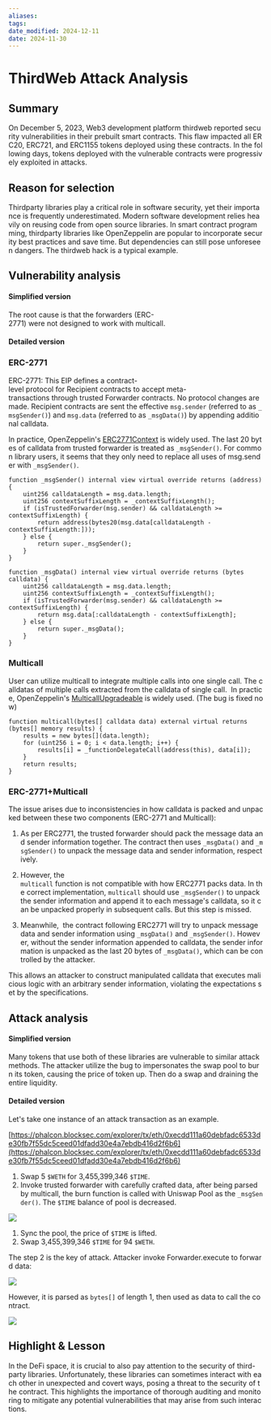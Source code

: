 ```yaml
---
aliases: 
tags: 
date_modified: 2024-12-11
date: 2024-11-30
---
```


# ThirdWeb Attack Analysis

## Summary

On December 5, 2023, Web3 development platform thirdweb reported security vulnerabilities in their prebuilt smart contracts. This flaw impacted all ERC20, ERC721, and ERC1155 tokens deployed using these contracts. In the following days, tokens deployed with the vulnerable contracts were progressively exploited in attacks.

## Reason for selection

Thirdparty libraries play a critical role in software security, yet their importance is frequently underestimated. Modern software development relies heavily on reusing code from open source libraries. In smart contract programming, thirdparty libraries like OpenZeppelin are popular to incorporate security best practices and save time. But dependencies can still pose unforeseen dangers. The thirdweb hack is a typical example.

## Vulnerability analysis

#### Simplified version

The root cause is that the forwarders (ERC-2771) were not designed to work with multicall.

#### Detailed version

### ERC-2771

ERC-2771: This EIP defines a contract-level protocol for Recipient contracts to accept meta-transactions through trusted Forwarder contracts. No protocol changes are made. Recipient contracts are sent the effective `msg.sender` (referred to as `_msgSender()`) and `msg.data` (referred to as `_msgData()`) by appending additional calldata.

In practice, OpenZeppelin's [ERC2771Context](https://github.com/OpenZeppelin/openzeppelin-contracts/blob/master/contracts/metatx/ERC2771Context.sol) is widely used. The last 20 bytes of calldata from trusted forwarder is treated as `_msgSender()`. For common library users, it seems that they only need to replace all uses of msg.sender with `_msgSender()`.

```solidity
function _msgSender() internal view virtual override returns (address) {
    uint256 calldataLength = msg.data.length;
    uint256 contextSuffixLength = _contextSuffixLength();
    if (isTrustedForwarder(msg.sender) && calldataLength >= contextSuffixLength) {
        return address(bytes20(msg.data[calldataLength - contextSuffixLength:]));
    } else {
        return super._msgSender();
    }
}

function _msgData() internal view virtual override returns (bytes calldata) {
    uint256 calldataLength = msg.data.length;
    uint256 contextSuffixLength = _contextSuffixLength();
    if (isTrustedForwarder(msg.sender) && calldataLength >= contextSuffixLength) {
        return msg.data[:calldataLength - contextSuffixLength];
    } else {
        return super._msgData();
    }
}
```

### Multicall

User can utilize multicall to integrate multiple calls into one single call. The calldatas of multiple calls extracted from the calldata of single call.  In practice, OpenZeppelin's [MulticallUpgradeable](https://github.com/OpenZeppelin/openzeppelin-contracts-upgradeable/blob/master/contracts/utils/MulticallUpgradeable.sol) is widely used. (The bug is fixed now)

```
function multicall(bytes[] calldata data) external virtual returns (bytes[] memory results) {
    results = new bytes[](data.length);
    for (uint256 i = 0; i < data.length; i++) {
        results[i] = _functionDelegateCall(address(this), data[i]);
    }
    return results;
}
```

### ERC-2771+Multicall

The issue arises due to inconsistencies in how calldata is packed and unpacked between these two components (ERC-2771 and Multicall):

1. As per ERC2771, the trusted forwarder should pack the message data and sender information together. The contract then uses `_msgData()` and `_msgSender()` to unpack the message data and sender information, respectively.
    
2. However, the `multicall` function is not compatible with how ERC2771 packs data. In the correct implementation, `multicall` should use `_msgSender()` to unpack the sender information and append it to each message's calldata, so it can be unpacked properly in subsequent calls. But this step is missed.
    
3. Meanwhile,  the contract following ERC2771 will try to unpack message data and sender information using `_msgData()` and `_msgSender()`. However, without the sender information appended to calldata, the sender information is unpacked as the last 20 bytes of `_msgData()`, which can be controlled by the attacker.

This allows an attacker to construct manipulated calldata that executes malicious logic with an arbitrary sender information, violating the expectations set by the specifications.

## Attack analysis 

#### Simplified version

Many tokens that use both of these libraries are vulnerable to similar attack methods. The attacker utilize the bug to impersonates the swap pool to burn its token, causing the price of token up. Then do a swap and draining the entire liquidity.

#### Detailed version

Let's take one instance of an attack transaction as an example.

[https://phalcon.blocksec.com/explorer/tx/eth/0xecdd111a60debfadc6533de30fb7f55dc5ceed01dfadd30e4a7ebdb416d2f6b6](https://phalcon.blocksec.com/explorer/tx/eth/0xecdd111a60debfadc6533de30fb7f55dc5ceed01dfadd30e4a7ebdb416d2f6b6)

1. Swap 5 `$WETH` for 3,455,399,346 `$TIME`.
2. Invoke trusted forwarder with carefully crafted data, after being parsed by multicall, the burn function is called with Uniswap Pool as the `_msgSender()`. The `$TIME` balance of pool is decreased.

![](https://alidocs.oss-cn-zhangjiakou.aliyuncs.com/res/2M9qPBZ6mXbgl015/img/59799fe8-56ec-4513-9851-624b994bb7c7.png)

1. Sync the pool, the price of `$TIME` is lifted.
2. Swap 3,455,399,346 `$TIME` for 94 `$WETH`.

The step 2 is the key of attack. Attacker invoke Forwarder.execute to forward data:

![](https://alidocs.oss-cn-zhangjiakou.aliyuncs.com/res/2M9qPBZ6mXbgl015/img/91346c88-e592-4bac-a92e-483812d79e49.png)

However, it is parsed as `bytes[]` of length 1, then used as data to call the contract. 

![](https://alidocs.oss-cn-zhangjiakou.aliyuncs.com/res/2M9qPBZ6mXbgl015/img/441815b2-09e6-4558-a377-fd72a228314e.png)

## Highlight & Lesson

In the DeFi space, it is crucial to also pay attention to the security of third-party libraries. Unfortunately, these libraries can sometimes interact with each other in unexpected and covert ways, posing a threat to the security of the contract. This highlights the importance of thorough auditing and monitoring to mitigate any potential vulnerabilities that may arise from such interactions.

